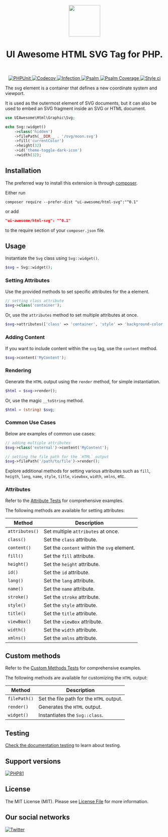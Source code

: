 <p align="center">
    <a href="https://github.com/ui-awesome/html-svg" target="_blank">
        <img src="https://avatars.githubusercontent.com/u/121752654?s=200&v=4" height="100px">
    </a>
    <h1 align="center">UI Awesome HTML SVG Tag for PHP.</h1>
    <br>
</p>

<p align="center">
    <a href="https://github.com/ui-awesome/html-svg/actions/workflows/build.yml" target="_blank">
        <img src="https://github.com/ui-awesome/html-svg/actions/workflows/build.yml/badge.svg" alt="PHPUnit">
    </a>
    <a href="https://codecov.io/gh/ui-awesome/html-svg" target="_blank">
        <img src="https://codecov.io/gh/ui-awesome/html-svg/branch/main/graph/badge.svg?token=MF0XUGVLYC" alt="Codecov">
    </a>
    <a href="https://dashboard.stryker-mutator.io/reports/github.com/ui-awesome/html-svg/main" target="_blank">
        <img src="https://img.shields.io/endpoint?style=flat&url=https%3A%2F%2Fbadge-api.stryker-mutator.io%2Fgithub.com%2Fui-awesome%2Fhtml-svg%2Fmain" alt="Infection">
    </a>
    <a href="https://github.com/ui-awesome/html-svg/actions/workflows/static.yml" target="_blank">
        <img src="https://github.com/ui-awesome/html-svg/actions/workflows/static.yml/badge.svg" alt="Psalm">
    </a>
    <a href="https://shepherd.dev/github/ui-awesome/html-svg" target="_blank">
        <img src="https://shepherd.dev/github/ui-awesome/html-svg/coverage.svg" alt="Psalm Coverage">
    </a>
    <a href="https://github.styleci.io/repos/776094320?branch=main">
        <img src="https://github.styleci.io/repos/776094320/shield?branch=main" alt="Style ci">
    </a>               
</p>

The svg element is a container that defines a new coordinate system and viewport.

It is used as the outermost element of SVG documents, but it can also be used to embed an SVG fragment inside an SVG or
HTML document.


```php
use UIAwesome\Html\Graphic\Svg;

echo Svg::widget()
    ->class('hidden')
    ->filePath(__DIR__ . '/svg/moon.svg')
    ->fill('currentColor')
    ->height(32)
    ->id('theme-toggle-dark-icon')
    ->width(32);
```

## Installation

The preferred way to install this extension is through [composer](https://getcomposer.org/download/).

Either run

```shell
composer require --prefer-dist "ui-awesome/html-svg":"^0.1"
```

or add

```json
"ui-awesome/html-svg": "^0.1"
```

to the require section of your `composer.json` file. 

## Usage

Instantiate the `Svg` class using `Svg::widget()`.

```php
$svg = Svg::widget();
```

### Setting Attributes

Use the provided methods to set specific attributes for the a element.

```php
// setting class attribute
$svg->class('container');
```

Or, use the `attributes` method to set multiple attributes at once.

```php
$svg->attributes(['class' => 'container', 'style' => 'background-color: #eee;']);
```

### Adding Content

If you want to include content within the `svg` tag, use the `content` method.

```php
$svg->content('MyContent');
```

### Rendering

Generate the `HTML` output using the `render` method, for simple instantiation. 

```php
$html = $svg->render();
```

Or, use the magic `__toString` method.

```php
$html = (string) $svg;
```

### Common Use Cases

Below are examples of common use cases:

```php
// adding multiple attributes
$svg->class('external')->content('MyContent');

// setting the file path for the `HTML` output
$svg->filePath('/path/to/file')->render();
```

Explore additional methods for setting various attributes such as `fill`, `heigth`, `lang`, `name`, `style`, `title`,
`viewbox`, `width`, `xmlns`, etc.

### Attributes

Refer to the [Attribute Tests](https://github.com/ui-awesome/svg/blob/main/tests/AttributeTest.php) for comprehensive
examples.

The following methods are available for setting attributes:

| Method            | Description                                                                                      |
| ----------------- | ------------------------------------------------------------------------------------------------ |
| `attributes()`    | Set multiple `attributes` at once.                                                               |
| `class()`         | Set the `class` attribute.                                                                       |
| `content()`       | Set the `content` within the `svg` element.                                                      |
| `fill()`          | Set the `fill` attribute.                                                                        |
| `height()`        | Set the `height` attribute.                                                                      |
| `id()`            | Set the `id` attribute.                                                                          |
| `lang()`          | Set the `lang` attribute.                                                                        |
| `name()`          | Set the `name` attribute.                                                                        |
| `stroke()`        | Set the `stroke` attribute.                                                                      |
| `style()`         | Set the `style` attribute.                                                                       |
| `title()`         | Set the `title` attribute.                                                                       |
| `viewBox()`       | Set the `viewBox` attribute.                                                                     |
| `width()`         | Set the `width` attribute.                                                                       |
| `xmlns()`         | Set the `xmlns` attribute.                                                                       |

## Custom methods

Refer to the [Custom Methods Tests](https://github.com/ui-awesome/svg/blob/main/tests/CustomMethodTest.php) for 
comprehensive examples.

The following methods are available for customizing the `HTML` output:

| Method      | Description                                                                                            |
| ----------- | ------------------------------------------------------------------------------------------------------ |
| `filePath()`| Set the file path for the `HTML` output.                                                               |
| `render()`  | Generates the `HTML` output.                                                                           |
| `widget()`  | Instantiates the `Svg::class`.      

## Testing

[Check the documentation testing](docs/testing.md) to learn about testing.

## Support versions

[![PHP81](https://img.shields.io/badge/PHP-%3E%3D8.1-787CB5)](https://www.php.net/releases/8.1/en.php)

## License

The MIT License (MIT). Please see [License File](LICENSE) for more information.

## Our social networks

[![Twitter](https://img.shields.io/badge/twitter-follow-1DA1F2?logo=twitter&logoColor=1DA1F2&labelColor=555555?style=flat)](https://twitter.com/Terabytesoftw)
